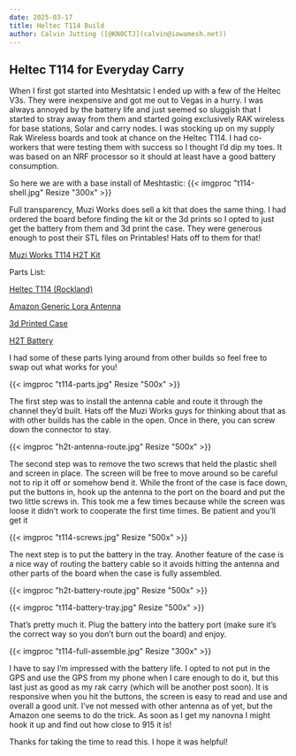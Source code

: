 ```yaml
---
date: 2025-03-17
title: Heltec T114 Build
author: Calvin Jutting ([@KN0CTJ](calvin@iowamesh.net))
---
```


## Heltec T114 for Everyday Carry

When I first got started into Meshtatsic I ended up with a few of the Heltec V3s. They were inexpensive and got me out to Vegas in a hurry. I was always annoyed by the battery life and just seemed so sluggish that I started to stray away from them and started going exclusively RAK wireless for base stations, Solar and carry nodes. I was stocking up on my supply Rak Wireless boards and took at chance on the Heltec T114. I had co-workers that were testing them with success so I thought I’d dip my toes. It was based on an NRF processor so it should at least have a good battery consumption.

So here we are with a base install of Meshtastic:
{{< imgproc "t114-shell.jpg" Resize "300x" >}}

Full transparency, Muzi Works does sell a kit that does the same thing. I had ordered the board before finding the kit or the 3d prints so I opted to just get the battery from them and 3d print the case. They were generous enough to post their STL files on Printables! Hats off to them for that!

[Muzi Works T114 H2T Kit](https://muzi.works/products/h2t-complete-device-heltec-t114-with-gps-running-meshtastic?srsltid=AfmBOopTr1Ul0xTtDU487NkT8qcOsMRJxu4_BYPfuo4JvyaMcmVbc319)

Parts List:

[Heltec T114 (Rockland)](https://store.rokland.com/collections/heltec-products/products/heltec-mesh-node-t114-with-optional-1-14-inch-tft-display)

[Amazon Generic Lora Antenna](https://a.co/d/24lYvXB)

[3d Printed Case](https://www.printables.com/model/982046-h2t-case-for-heltec-t114-with-gps-running-meshtast)

[H2T Battery](https://muzi.works/products/h2t-battery)

I had some of these parts lying around from other builds so feel free to swap out what works for you!

{{< imgproc "t114-parts.jpg" Resize "500x" >}}

The first step was to install the antenna cable and route it through the channel they’d built. Hats off the Muzi Works guys for thinking about that as with other builds has the cable in the open. Once in there, you can screw down the connector to stay.

{{< imgproc "h2t-antenna-route.jpg" Resize "500x" >}}

The second step was to remove the two screws that held the plastic shell and screen in place. The screen will be free to move around so be careful not to rip it off or somehow bend it. While the front of the case is face down, put the buttons in, hook up the antenna to the port on the board and put the two little screws in. This took me a few times because while the screen was loose it didn’t work to cooperate the first time times. Be patient and you’ll get it

{{< imgproc "t114-screws.jpg" Resize "500x" >}}

The next step is to put the battery in the tray. Another feature of the case is a nice way of routing the battery cable so it avoids hitting the antenna and other parts of the board when the case is fully assembled.

{{< imgproc "h2t-battery-route.jpg" Resize "500x" >}}

{{< imgproc "t114-battery-tray.jpg" Resize "500x" >}}

That’s pretty much it. Plug the battery into the battery port (make sure it’s the correct way so you don’t burn out the board) and enjoy. 

{{< imgproc "t114-full-assemble.jpg" Resize "300x" >}}

I have to say I’m impressed with the battery life. I opted to not put in the GPS and use the GPS from my phone when I care enough to do it, but this last just as good as my rak carry (which will be another post soon). It is responsive when you hit the buttons, the screen is easy to read and use and overall a good unit. I’ve not messed with other antenna as of yet, but the Amazon one seems to do the trick. As soon as I get my nanovna I might hook it up and find out how close to 915 it is! 

Thanks for taking the time to read this. I hope it was helpful!

